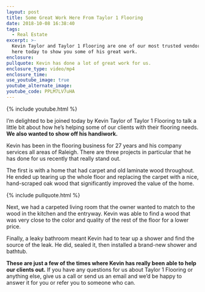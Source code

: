 ```yaml
---
layout: post
title: Some Great Work Here From Taylor 1 Flooring
date: 2018-10-08 16:38:40
tags:
  - Real Estate
excerpt: >-
  Kevin Taylor and Taylor 1 Flooring are one of our most trusted vendors. We’re
  here today to show you some of his great work.
enclosure:
pullquote: Kevin has done a lot of great work for us.
enclosure_type: video/mp4
enclosure_time:
use_youtube_image: true
youtube_alternate_image:
youtube_code: PPLM7LV7uHA
---
```


{% include youtube.html %}

I’m delighted to be joined today by Kevin Taylor of Taylor 1 Flooring to talk a little bit about how he’s helping some of our clients with their flooring needs. **We also wanted to show off his handiwork.**

Kevin has been in the flooring business for 27 years and his company services all areas of Raleigh. There are three projects in particular that he has done for us recently that really stand out.

The first is with a home that had carpet and old laminate wood throughout. He ended up tearing up the whole floor and replacing the carpet with a nice, hand-scraped oak wood that significantly improved the value of the home.

{% include pullquote.html %}

Next, we had a carpeted living room that the owner wanted to match to the wood in the kitchen and the entryway. Kevin was able to find a wood that was very close to the color and quality of the rest of the floor for a lower price.

Finally, a leaky bathroom meant Kevin had to tear up a shower and find the source of the leak. He did, sealed it, then installed a brand-new shower and bathtub.

**These are just a few of the times where Kevin has really been able to help our clients out.** If you have any questions for us about Taylor 1 Flooring or anything else, give us a call or send us an email and we’d be happy to answer it for you or refer you to someone who can.

&nbsp;